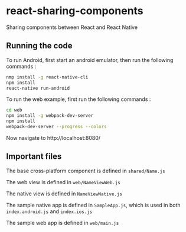 # react-sharing-components
Sharing components between React and React Native


Running the code
----------------

To run Android, first start an android emulator, then run the following commands :
```bash
nmp install -g react-native-cli
npm install
react-native run-android
```

To run the web example, first run the following commands :
```bash
cd web
npm install -g webpack-dev-server
npm install
webpack-dev-server --progress --colors
```

Now navigate to http://localhost:8080/


Important files
---------------

The base cross-platform component is defined in `shared/Name.js`

The web view is defined in `web/NameViewWeb.js`

The native view is defined in `NameViewNative.js`

The sample native app is defined in `SampleApp.js`, which is used in both `index.android.js` and `index.ios.js`

The sample web app is defined in `web/main.js`
